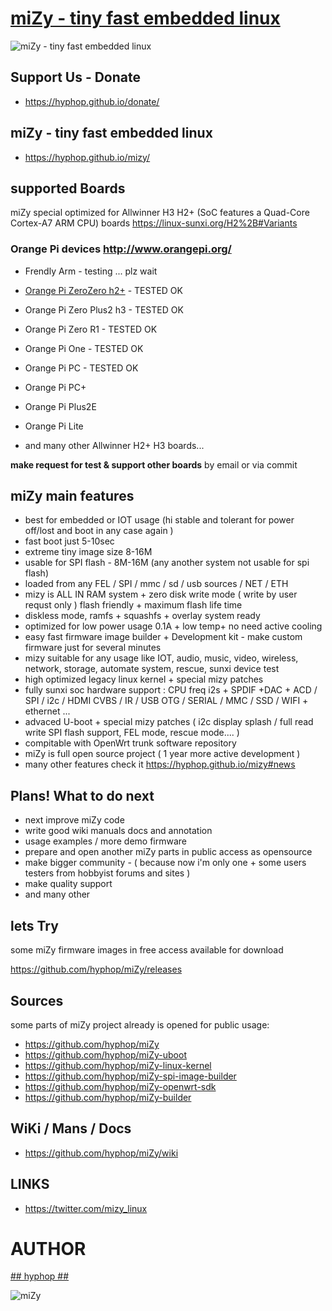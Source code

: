 # [miZy - tiny fast embedded linux](https://hyphop.github.io/mizy/)

![miZy - tiny fast embedded linux](pics/mizy.black.2.svg)

## Support Us - Donate

+ https://hyphop.github.io/donate/

## miZy -  tiny fast embedded linux 

+ https://hyphop.github.io/mizy/

## supported Boards

miZy special optimized for Allwinner H3 H2+ (SoC features a Quad-Core Cortex-A7 ARM CPU) boards
https://linux-sunxi.org/H2%2B#Variants

### Orange Pi devices http://www.orangepi.org/

+ Frendly Arm - testing ... plz wait
+ [Orange Pi ZeroZero h2+](pages/orange-pi-zero) - TESTED OK
+ Orange Pi Zero Plus2 h3 - TESTED OK
+ Orange Pi Zero R1 - TESTED OK
+ Orange Pi One	- TESTED OK
+ Orange Pi PC	- TESTED OK
+ Orange Pi PC+
+ Orange Pi Plus2E
+ Orange Pi Lite

+ and many other Allwinner H2+ H3 boards...

**make request for test & support other boards** by email or via commit

## miZy main features

+ best for embedded or IOT usage (hi stable and tolerant for power off/lost and boot in any case again )
+ fast boot just 5-10sec
+ extreme tiny image size 8-16M
+ usable for SPI flash - 8M-16M (any another system not usable for spi flash)
+ loaded from any  FEL / SPI / mmc / sd  / usb sources / NET / ETH 
+ mizy is ALL IN RAM system + zero disk write mode ( write by user requst only ) flash friendly + maximum flash life time
+ diskless mode, ramfs + squashfs + overlay system ready 
+ optimized for low power usage 0.1A + low temp+ no need active cooling
+ easy fast firmware image builder + Development kit - make custom firmware just for several minutes
+ mizy suitable for any usage like IOT, audio, music, video, wireless, network, storage, automate  system, rescue, sunxi device test
+ high optimized legacy linux kernel + special mizy patches
+ fully sunxi soc hardware support : CPU freq i2s + SPDIF +DAC + ACD / SPI / i2c / HDMI CVBS / IR / USB OTG / SERIAL / MMC / SSD /  WIFI + ethernet ... 
+ advaced U-boot  + special mizy patches ( i2c display splash /  full read write SPI flash support, FEL mode, rescue mode.... )
+ compitable with OpenWrt trunk software repository
+ miZy is full open source project ( 1 year more active development )
+ many other features check it https://hyphop.github.io/mizy#news

## Plans! What to do next

+ next improve miZy code
+ write good wiki manuals docs and annotation
+ usage examples / more demo firmware  
+ prepare and open another miZy parts in public access as opensource
+ make bigger community - ( because now i'm only one + some users testers from hobbyist forums and sites )
+ make quality support
+ and many other

## lets Try 

some miZy firmware images in free access available for download

https://github.com/hyphop/miZy/releases

## Sources

some parts of miZy project already is opened for public usage: 

+ https://github.com/hyphop/miZy
+ https://github.com/hyphop/miZy-uboot
+ https://github.com/hyphop/miZy-linux-kernel
+ https://github.com/hyphop/miZy-spi-image-builder
+ https://github.com/hyphop/miZy-openwrt-sdk
+ https://github.com/hyphop/miZy-builder

## WiKi / Mans / Docs

+ https://github.com/hyphop/miZy/wiki

## LINKS

+ https://twitter.com/mizy_linux


# AUTHOR

[## hyphop ##](https://hyphop.github.io/)

![miZy](pics/miZy.logo.bw128x64x2.png)
